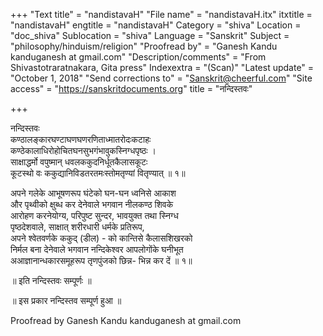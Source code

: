 +++
"Text title" = "nandistavaH"
"File name" = "nandistavaH.itx"
itxtitle = "nandistavaH"
engtitle = "nandistavaH"
Category = "shiva"
Location = "doc_shiva"
Sublocation = "shiva"
Language = "Sanskrit"
Subject = "philosophy/hinduism/religion"
"Proofread by" = "Ganesh Kandu kanduganesh at gmail.com"
"Description/comments" = "From Shivastotraratnakara, Gita press"
Indexextra = "(Scan)"
"Latest update" = "October 1, 2018"
"Send corrections to" = "Sanskrit@cheerful.com"
"Site access" = "https://sanskritdocuments.org"
title = "नन्दिस्तवः"

+++
  
 नन्दिस्तवः   
कण्ठालङ्कारघण्टाघणघणरणिताध्मातरोदःकटाहः  
कण्ठेकालाधिरोहोचितघनसुभगंभावुकस्निग्धपृष्ठः  ।  
साक्षाद्धर्मो वपुष्मान् धवलककुदनिर्धूतकैलासकूटः  
कूटस्थो वः ककुद्यानिविडतरतमःस्तोमतृण्यां वितृण्यात् ॥ १॥  
  
अपने गलेके आभूषणरूप घंटेको घन-घन ध्वनिसे आकाश  
और पृथ्वीको क्षुब्ध कर देनेवाले भगवान नीलकण्ठ शिवके  
आरोहण करनेयोग्य, परिपुष्ट सुन्दर, भावयुक्त तथा स्निग्ध  
पृष्ठदेशवाले, साक्षात् शरीरधारी धर्मके प्रतिरूप,  
अपने श्वेतवर्णके ककुद् (डील) - को कान्तिसे कैलासशिखरको  
निर्मल बना देनेवाले भगवान नन्दिकेश्वर आपलोगोंके घनीभूत  
अआज्ञानान्धकारसमूहरूप तृणपुंजको छिन्न- भिन्न कर दें ॥ १॥  
  
॥ इति नन्दिस्तवः सम्पूर्णः ॥  
  
॥ इस प्रकार नन्दिस्तव सम्पूर्ण हुआ ॥  
  
  
Proofread by Ganesh Kandu kanduganesh at gmail.com  
  
